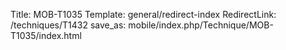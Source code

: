 Title: MOB-T1035
Template: general/redirect-index
RedirectLink: /techniques/T1432
save_as: mobile/index.php/Technique/MOB-T1035/index.html